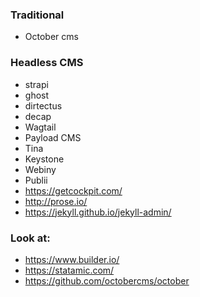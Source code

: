### Traditional

-   October cms

### Headless CMS

-   strapi
-   ghost
-   dirtectus
-   decap
-   Wagtail
-   Payload CMS
-   Tina
-   Keystone
-   Webiny
-   Publii
-   https://getcockpit.com/
-   http://prose.io/
-   https://jekyll.github.io/jekyll-admin/

### Look at:

-   https://www.builder.io/
-   https://statamic.com/
-   https://github.com/octobercms/october
